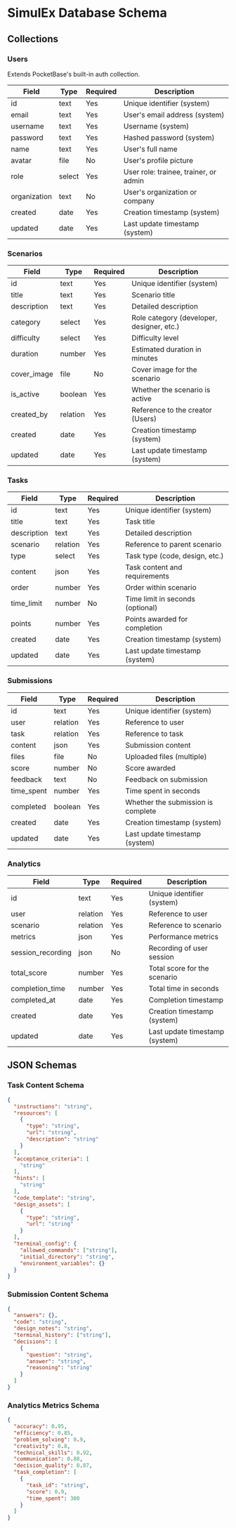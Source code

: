 # SimulEx Database Schema

## Collections

### Users
Extends PocketBase's built-in auth collection.

| Field        | Type     | Required | Description                                |
|--------------|----------|----------|--------------------------------------------|
| id           | text     | Yes      | Unique identifier (system)                 |
| email        | text     | Yes      | User's email address (system)              |
| username     | text     | Yes      | Username (system)                          |
| password     | text     | Yes      | Hashed password (system)                   |
| name         | text     | Yes      | User's full name                           |
| avatar       | file     | No       | User's profile picture                     |
| role         | select   | Yes      | User role: trainee, trainer, or admin      |
| organization | text     | No       | User's organization or company             |
| created      | date     | Yes      | Creation timestamp (system)                |
| updated      | date     | Yes      | Last update timestamp (system)             |

### Scenarios

| Field        | Type     | Required | Description                                |
|--------------|----------|----------|--------------------------------------------|
| id           | text     | Yes      | Unique identifier (system)                 |
| title        | text     | Yes      | Scenario title                             |
| description  | text     | Yes      | Detailed description                       |
| category     | select   | Yes      | Role category (developer, designer, etc.)  |
| difficulty   | select   | Yes      | Difficulty level                           |
| duration     | number   | Yes      | Estimated duration in minutes              |
| cover_image  | file     | No       | Cover image for the scenario               |
| is_active    | boolean  | Yes      | Whether the scenario is active             |
| created_by   | relation | Yes      | Reference to the creator (Users)           |
| created      | date     | Yes      | Creation timestamp (system)                |
| updated      | date     | Yes      | Last update timestamp (system)             |

### Tasks

| Field        | Type     | Required | Description                                |
|--------------|----------|----------|--------------------------------------------|
| id           | text     | Yes      | Unique identifier (system)                 |
| title        | text     | Yes      | Task title                                 |
| description  | text     | Yes      | Detailed description                       |
| scenario     | relation | Yes      | Reference to parent scenario               |
| type         | select   | Yes      | Task type (code, design, etc.)             |
| content      | json     | Yes      | Task content and requirements              |
| order        | number   | Yes      | Order within scenario                      |
| time_limit   | number   | No       | Time limit in seconds (optional)           |
| points       | number   | Yes      | Points awarded for completion              |
| created      | date     | Yes      | Creation timestamp (system)                |
| updated      | date     | Yes      | Last update timestamp (system)             |

### Submissions

| Field        | Type     | Required | Description                                |
|--------------|----------|----------|--------------------------------------------|
| id           | text     | Yes      | Unique identifier (system)                 |
| user         | relation | Yes      | Reference to user                          |
| task         | relation | Yes      | Reference to task                          |
| content      | json     | Yes      | Submission content                         |
| files        | file     | No       | Uploaded files (multiple)                  |
| score        | number   | No       | Score awarded                              |
| feedback     | text     | No       | Feedback on submission                     |
| time_spent   | number   | Yes      | Time spent in seconds                      |
| completed    | boolean  | Yes      | Whether the submission is complete         |
| created      | date     | Yes      | Creation timestamp (system)                |
| updated      | date     | Yes      | Last update timestamp (system)             |

### Analytics

| Field             | Type     | Required | Description                                |
|-------------------|----------|----------|--------------------------------------------|
| id                | text     | Yes      | Unique identifier (system)                 |
| user              | relation | Yes      | Reference to user                          |
| scenario          | relation | Yes      | Reference to scenario                      |
| metrics           | json     | Yes      | Performance metrics                        |
| session_recording | json     | No       | Recording of user session                  |
| total_score       | number   | Yes      | Total score for the scenario               |
| completion_time   | number   | Yes      | Total time in seconds                      |
| completed_at      | date     | Yes      | Completion timestamp                       |
| created           | date     | Yes      | Creation timestamp (system)                |
| updated           | date     | Yes      | Last update timestamp (system)             |

## JSON Schemas

### Task Content Schema

```json
{
  "instructions": "string",
  "resources": [
    {
      "type": "string",
      "url": "string",
      "description": "string"
    }
  ],
  "acceptance_criteria": [
    "string"
  ],
  "hints": [
    "string"
  ],
  "code_template": "string",
  "design_assets": [
    {
      "type": "string",
      "url": "string"
    }
  ],
  "terminal_config": {
    "allowed_commands": ["string"],
    "initial_directory": "string",
    "environment_variables": {}
  }
}
```

### Submission Content Schema

```json
{
  "answers": {},
  "code": "string",
  "design_notes": "string",
  "terminal_history": ["string"],
  "decisions": [
    {
      "question": "string",
      "answer": "string",
      "reasoning": "string"
    }
  ]
}
```

### Analytics Metrics Schema

```json
{
  "accuracy": 0.95,
  "efficiency": 0.85,
  "problem_solving": 0.9,
  "creativity": 0.8,
  "technical_skills": 0.92,
  "communication": 0.88,
  "decision_quality": 0.87,
  "task_completion": [
    {
      "task_id": "string",
      "score": 0.9,
      "time_spent": 300
    }
  ]
}
```
